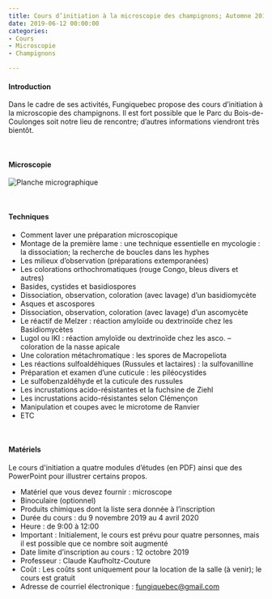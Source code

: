 ```yaml
---
title: Cours d’initiation à la microscopie des champignons; Automne 2019
date: 2019-06-12 00:00:00
categories: 
- Cours
- Microscopie
- Champignons

---
```


#### Introduction
Dans le cadre de ses activités, Fungiquebec propose des cours d’initiation à la microscopie des champignons. Il est fort possible que le Parc du Bois-de-Coulonges soit notre lieu de rencontre; d’autres informations viendront très bientôt.
<p>&nbsp; </p>


#### Microscopie
![Planche micrographique](https://live.staticflickr.com/4709/39687211041_afaefa918b.jpg "Figure 1. Planche micrographique de Scutellinia pennsylvanica (Seaver) Denison")
<p>&nbsp; </p>


#### Techniques
*	Comment laver une préparation microscopique
*	Montage de la première lame : une technique essentielle en mycologie : la dissociation; la recherche de boucles dans les hyphes
*	Les milieux d’observation (préparations extemporanées)
*	Les colorations orthochromatiques (rouge Congo, bleus divers et autres)
*	Basides, cystides et basidiospores
*	Dissociation, observation, coloration (avec lavage) d’un basidiomycète
*	Asques et ascospores
*	Dissociation, observation, coloration (avec lavage) d’un ascomycète
*	Le réactif de Melzer : réaction amyloïde ou dextrinoïde chez les Basidiomycètes
*	Lugol ou IKI : réaction amyloïde ou dextrinoïde chez les asco. – coloration de la nasse apicale
*	Une coloration métachromatique : les spores de Macropeliota
*	Les réactions sulfoaldéhiques (Russules et lactaires) : la sulfovanilline
*	Préparation et examen d’une cuticule : les piléocystides
*	Le sulfobenzaldéhyde et la cuticule des russules
*	Les incrustations acido-résistantes et la fuchsine de Ziehl
*	Les incrustations acido-résistantes selon Clémençon
*	Manipulation et coupes avec le microtome de Ranvier
*	ETC
<p>&nbsp; </p>


#### Matériels
Le cours d'initiation a quatre modules d’études (en PDF) ainsi que des PowerPoint pour illustrer certains propos.

*	Matériel que vous devez fournir : microscope
* Binoculaire (optionnel)
*	Produits chimiques dont la liste sera donnée à l’inscription
* Durée du cours : du 9 novembre 2019 au 4 avril 2020
* Heure : de 9:00 à 12:00
* Important : Initialement, le cours est prévu pour quatre personnes, mais il est possible que ce nombre soit augmenté
* Date limite d’inscription au cours : 12 octobre 2019
* Professeur : Claude Kaufholtz-Couture
* Coût : Les coûts sont uniquement pour la location de la salle (à venir); le cours est gratuit
* Adresse de courriel électronique : fungiquebec@gmail.com
